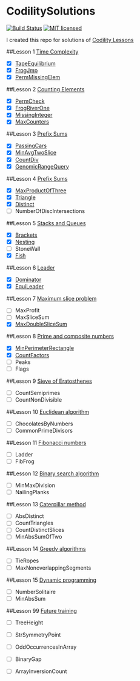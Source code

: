 # CodilitySolutions

[![Build Status](https://travis-ci.org/kenshinji/CodilitySolutions.svg?branch=master)](https://travis-ci.org/kenshinji/CodilitySolutions)
[![MIT licensed](https://img.shields.io/badge/license-MIT-blue.svg)](https://github.com/kenshinji/CodilitySolutions/blob/master/LICENSE.txt)

I created this repo for solutions of [Codility Lessons](https://codility.com/programmers/lessons/)

##Lesson 1 [Time Complexity](https://codility.com/programmers/lessons/1)
- [x] [TapeEquilibrium](https://github.com/kenshinji/CodilitySolutions/blob/master/src/main/com/kenshinji/Lesson1/TapeEquilibrium.java)
- [x] [FrogJmp](https://github.com/kenshinji/CodilitySolutions/blob/master/src/main/com/kenshinji/Lesson1/FrogJmp.java)
- [x] [PermMissingElem](https://github.com/kenshinji/CodilitySolutions/blob/master/src/main/com/kenshinji/Lesson1/PermMissingElem.java)

##Lesson 2 [Counting Elements](https://codility.com/programmers/lessons/2)
- [x] [PermCheck](https://github.com/kenshinji/CodilitySolutions/blob/master/src/main/com/kenshinji/Lesson2/PermCheck.java)
- [x] [FrogRiverOne](https://github.com/kenshinji/CodilitySolutions/blob/master/src/main/com/kenshinji/Lesson2/FrogRiverOne.java)
- [x] [MissingInteger](https://github.com/kenshinji/CodilitySolutions/blob/master/src/main/com/kenshinji/Lesson2/MissingInteger.java)
- [x] [MaxCounters](https://github.com/kenshinji/CodilitySolutions/blob/master/src/main/com/kenshinji/Lesson2/MaxCounters.java)

##Lesson 3 [Prefix Sums](https://codility.com/programmers/lessons/3)
- [x] [PassingCars](https://github.com/kenshinji/CodilitySolutions/blob/master/src/main/com/kenshinji/Lesson3/PassingCars.java)
- [x] [MinAvgTwoSlice](https://github.com/kenshinji/CodilitySolutions/blob/master/src/main/com/kenshinji/Lesson3/MinAvgTwoSlice.java)
- [x] [CountDiv](https://github.com/kenshinji/CodilitySolutions/blob/master/src/main/com/kenshinji/Lesson3/CountDiv.java)
- [x] [GenomicRangeQuery](https://github.com/kenshinji/CodilitySolutions/blob/master/src/main/com/kenshinji/Lesson3/GenomicRangeQuery.java)

##Lesson 4 [Prefix Sums](https://codility.com/programmers/lessons/4)
- [x] [MaxProductOfThree](https://github.com/kenshinji/CodilitySolutions/blob/master/src/main/com/kenshinji/Lesson4/MaxProductOfThree.java)
- [x] [Triangle](https://github.com/kenshinji/CodilitySolutions/blob/master/src/main/com/kenshinji/Lesson4/Triangle.java)
- [x] [Distinct](https://github.com/kenshinji/CodilitySolutions/blob/master/src/main/com/kenshinji/Lesson4/Triangle.java)
- [ ] NumberOfDiscIntersections

##Lesson 5 [Stacks and Queues](https://codility.com/programmers/lessons/5)
- [x] [Brackets](https://github.com/kenshinji/CodilitySolutions/blob/master/src/main/com/kenshinji/Lesson5/Brackets.java)
- [x] [Nesting](https://github.com/kenshinji/CodilitySolutions/blob/master/src/main/com/kenshinji/Lesson5/Nesting.java)
- [ ] StoneWall
- [x] [Fish](https://github.com/kenshinji/CodilitySolutions/blob/master/src/main/com/kenshinji/Lesson5/Fish.java)

##Lesson 6 [Leader](https://codility.com/programmers/lessons/6)
- [x] [Dominator](https://github.com/kenshinji/CodilitySolutions/blob/master/src/main/com/kenshinji/Lesson6/Dominator.java)
- [x] [EquiLeader](https://github.com/kenshinji/CodilitySolutions/blob/master/src/main/com/kenshinji/Lesson6/EquiLeader.java)

##Lesson 7 [Maximum slice problem](https://codility.com/programmers/lessons/7)
- [ ] MaxProfit
- [ ] MaxSliceSum
- [x] [MaxDoubleSliceSum](https://github.com/kenshinji/CodilitySolutions/blob/master/src/main/com/kenshinji/Lesson7/MaxDoubleSliceSum.java)

##Lesson 8 [Prime and composite numbers](https://codility.com/programmers/lessons/8)
- [x] [MinPerimeterRectangle](https://github.com/kenshinji/CodilitySolutions/blob/master/src/main/com/kenshinji/Lesson8/MinPerimeterRectangle.java)
- [x] [CountFactors](https://github.com/kenshinji/CodilitySolutions/blob/master/src/main/com/kenshinji/Lesson8/CountFactors.java)
- [ ] Peaks
- [ ] Flags

##Lesson 9 [Sieve of Eratosthenes](https://codility.com/programmers/lessons/9)
- [ ] CountSemiprimes
- [ ] CountNonDivisible

##Lesson 10 [Euclidean algorithm](https://codility.com/programmers/lessons/10)
- [ ] ChocolatesByNumbers
- [ ] CommonPrimeDivisors

##Lesson 11 [Fibonacci numbers](https://codility.com/programmers/lessons/11)
- [ ] Ladder
- [ ] FibFrog

##Lesson 12 [Binary search algorithm](https://codility.com/programmers/lessons/12)
- [ ] MinMaxDivision
- [ ] NailingPlanks

##Lesson 13 [Caterpillar method](https://codility.com/programmers/lessons/13)
- [ ] AbsDistinct
- [ ] CountTriangles
- [ ] CountDistinctSlices
- [ ] MinAbsSumOfTwo

##Lesson 14 [Greedy algorithms](https://codility.com/programmers/lessons/15)
- [ ] TieRopes
- [ ] MaxNonoverlappingSegments

##Lesson 15 [Dynamic programming](https://codility.com/programmers/lessons/16)
- [ ] NumberSolitaire
- [ ] MinAbsSum

##Lesson 99 [Future training](https://codility.com/programmers/lessons/14)
- [ ] TreeHeight
- [ ] StrSymmetryPoint
- [ ] OddOccurrencesInArray
- [ ] BinaryGap
- [ ] ArrayInversionCount




